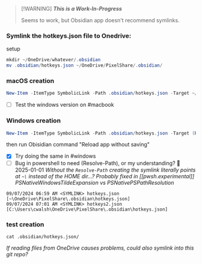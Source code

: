 
> [!WARNING] ***This is a Work-In-Progress***
> 
> Seems to work, but Obsidian app doesn't recommend symlinks.

### Symlink the hotkeys.json file to Onedrive:
setup
```powershell
mkdir ~/OneDrive/whatever/.obsidian
mv .obsidian/hotkeys.json ~/OneDrive/PixelShare/.obsidian/
```
### macOS creation
```powershell
New-Item -ItemType SymbolicLink -Path .obsidian/hotkeys.json -Target ~/OneDrive/PixelShare/.obsidian/hotkeys.json
```
- [ ] Test the windows version on #macbook 
### Windows creation
```powershell
New-Item -ItemType SymbolicLink -Path .obsidian/hotkeys.json -Target (Resolve-Path ~/OneDrive/PixelShare/.obsidian/hotkeys.json)
```

then run Obisidian command "Reload app without saving"

- [x] Try doing the same in #windows
- [ ] Bug in powershell to need (Resolve-Path), or my understanding? 🛫 2025-01-01 
*Without the `Resolve-Path` creating the symlink literally points at `~\` instead of the HOME dir...?*
*Probably fixed in [[pwsh.experimental]] PSNativeWindowsTildeExpansion vs PSNativePSPathResolution*

```plaintext
09/07/2024 06:59 AM <SYMLINK> hotkeys.json [~\OneDrive\PixelShare\.obsidian\hotkeys.json]  
09/07/2024 07:01 AM <SYMLINK> hotkeys2.json [C:\Users\cwalsh\OneDrive\PixelShare\.obsidian\hotkeys.json]
```

### test creation
```
cat .obsidian/hotkeys.json/
```
*If reading files from OneDrive causes problems, could also symlink into this git repo?*

